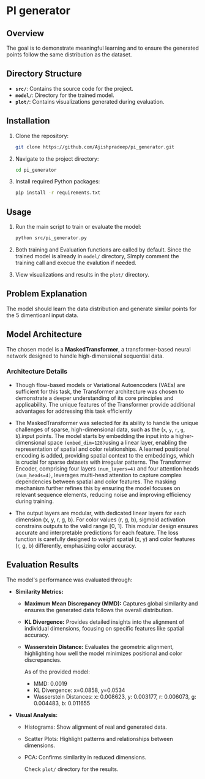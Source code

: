 # PI generator

## Overview
 The goal is to demonstrate meaningful learning and to ensure the generated points follow the same distribution as the dataset.

## Directory Structure

- **`src/`**: Contains the source code for the project.
- **`model/`**: Directory for the trained model.
- **`plot/`**: Contains visualizations generated during evaluation.

## Installation

1. Clone the repository:
   ```bash
   git clone https://github.com/Ajishpradeep/pi_generator.git
   ```
2. Navigate to the project directory:
   ```bash
   cd pi_generator
   ```
3. Install required Python packages:
   ```bash
   pip install -r requirements.txt
   ```

## Usage

1. Run the main script to train or evaluate the model:
   ```bash
   python src/pi_generator.py
   ```
2. Both training and Evaluation functions are called by default. Since the trained model is already in  `model/` directory, SImply comment the training call and execue the evalution if needed. 

3. View visualizations and results in the `plot/` directory.

## Problem Explanation

The model should learn the data distribution and generate similar points for the 5 dimentioanl input data.

## Model Architecture

The chosen model is a **MaskedTransformer**, a transformer-based neural network designed to handle high-dimensional sequential data. 

### Architecture Details

   -  Though flow-based models or Variational Autoencoders (VAEs) are sufficient for this task, the Transformer architecture was chosen to demonstrate a deeper understanding of its core principles and applicability. The unique features of the Transformer provide additional advantages for addressing this task efficiently

   -  The MaskedTransformer was selected for its ability to handle the unique challenges of sparse, high-dimensional data, such as the (`x`, `y`, `r`, `g`, `b`).input points. The model starts by embedding the input into a higher-dimensional space `(embed_dim=128)`using a linear layer, enabling the representation of spatial and color relationships. A learned positional encoding is added, providing spatial context to the embeddings, which is crucial for sparse datasets with irregular patterns. The Transformer Encoder, comprising four layers `(num_layers=4)` and four attention heads `(num_heads=4)`, leverages multi-head attention to capture complex dependencies between spatial and color features. The masking mechanism further refines this by ensuring the model focuses on relevant sequence elements, reducing noise and improving efficiency during training.
   - The output layers are modular, with dedicated linear layers for each dimension (x, y, r, g, b). For color values (r, g, b), sigmoid activation constrains outputs to the valid range [0, 1]. This modular design ensures accurate and interpretable predictions for each feature. The loss function is carefully designed to weight spatial (x, y) and color features (r, g, b) differently, emphasizing color accuracy.

## Evaluation Results

The model's performance was evaluated through:

- **Similarity Metrics:** 
  - **Maximum Mean Discrepancy (MMD):** Captures global similarity and ensures the generated data follows the overall distribution.
  - **KL Divergence:** Provides detailed insights into the alignment of individual dimensions, focusing on specific features like spatial accuracy.
  - **Wasserstein Distance:**  Evaluates the geometric alignment, highlighting how well the model minimizes positional and color discrepancies.

    As of the provided model: 
    - MMD: 0.0019
    - KL Divergence: x=0.0858, y=0.0534
    - Wasserstein Distances: x: 0.008623, y: 0.003177, r: 0.006073, g: 0.004483, b: 0.011655


- **Visual Analysis:**
  - Histograms: Show alignment of real and generated data.
  - Scatter Plots: Highlight patterns and relationships between dimensions.
  - PCA: Confirms similarity in reduced dimensions.

    Check `plot/` directory for the results.